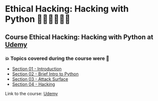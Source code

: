 # Ethical Hacking: Hacking with Python 👩🏻‍💻🐍🤖💽
## Course Ethical Hacking: Hacking with Python at [Udemy](https://www.udemy.com/course/ethical-hacking-hacking-with-python/)
### :boom: Topics covered during the course were :rocket:
- [Section 01 - Introduction](https://github.com/romulovieira777/Ethical_Hacking_Hacking_with_Python/tree/main/Section_01_Introduction)
- [Section 02 - Brief Intro to Python]()
- [Section 03 - Attack Surface]()
- [Section 04 - Hacking]()

Link to the course: [Udemy](https://www.udemy.com/course/ethical-hacking-hacking-with-python/)

